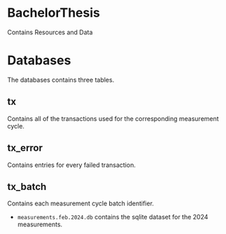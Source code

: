 # BachelorThesis
Contains Resources and Data

# Databases
The databases contains three tables.

## tx
Contains all of the transactions used for the corresponding measurement cycle.

## tx_error
Contains entries for every failed transaction.

## tx_batch
Contains each measurement cycle batch identifier.

* `measurements.feb.2024.db` contains the sqlite dataset for the 2024 measurements.
